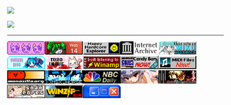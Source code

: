 ![](https://streak-stats.demolab.com?user=slotaddictcounselor&theme=dark)

![](https://github-readme-stats.vercel.app/api/top-langs/?username=slotaddictcounselor&theme=dark&show_icons=true&layout=compact)

<!-- ![](https://github-readme-stats.vercel.app/api?username=slotaddictcounselor\&show_icons=true\&show=reviews,discussions_started,discussions_answered,prs_merged,prs_merged_percentage&theme=transparent) -->

<hr>

![](/8831/bobbutton.gif)![](/8831/censor_14c.gif)![](/8831/happyhardcore.gif)![](/8831/internetarchive.gif)![](/8831/miku.gif)![](/8831/sitebutton.png)![](/8831/toroinoue.png)![](/8831/winamp-miniban.gif)![](/8831/candybarsnow.gif)![](/8831/midi_files_now.gif)![](/8831/monazilla.gif)![](/8831/msx8831.gif)![](/8831/nbc.gif)![](/8831/ostan.gif)![](/8831/rumia.gif)![](/8831/soapcores.gif)![](/8831/winzipnow.gif)![](/8831/xp.gif)
